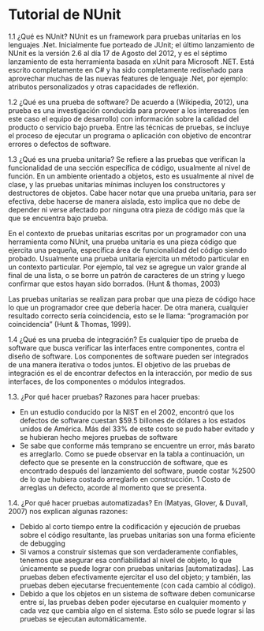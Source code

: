 Tutorial de NUnit
==============

1.1  ¿Qué es NUnit?
NUnit es un framework para pruebas unitarias en los lenguajes .Net. Inicialmente fue porteado de JUnit; el último lanzamiento de NUnit es la versión 2.6 al día 17 de Agosto del 2012, y es el séptimo lanzamiento de esta herramienta basada en xUnit para Microsoft .NET. Está escrito completamente en C# y ha sido completamente rediseñado para aprovechar muchas de las nuevas features de lenguaje .Net, por ejemplo: atributos personalizados y otras capacidades de reflexión.	

1.2	¿Qué es una prueba de software?
De acuerdo a (Wikipedia, 2012), una prueba es una investigación conducida para proveer a los interesados (en este caso el equipo de desarrollo) con información sobre la calidad del producto o servicio bajo prueba. Entre las técnicas de pruebas, se incluye el proceso de ejecutar un programa o aplicación con objetivo de encontrar errores o defectos de software.

1.3	¿Qué es una prueba unitaria?
Se refiere a las pruebas que verifican la funcionalidad de una sección específica de código, usualmente al nivel de función. En un ambiente orientado a objetos, esto es usualmente al nivel de clase, y las pruebas unitarias mínimas incluyen los constructores y destructores de objetos. Cabe hacer notar que una prueba unitaria, para ser efectiva, debe hacerse de manera aislada, esto implica que no debe de depender ni verse afectado por ninguna otra pieza de código más que la que se encuentra bajo prueba.
	
  En el contexto de pruebas unitarias escritas por un programador con una herramienta como NUnit, una prueba unitaria es una pieza código que ejercita una pequeña, específica área de funcionalidad del código siendo probado. Usualmente una prueba unitaria ejercita un método particular en un contexto particular. Por ejemplo, tal vez se agregue un valor grande al final de una lista, o se borre un patrón de caracteres de un string y luego confirmar que estos hayan sido borrados. (Hunt & thomas, 2003)
	
  Las pruebas unitarias se realizan para probar que una pieza de código hace lo que un programador cree que debería hacer. De otra manera, cualquier resultado correcto sería coincidencia,  esto se le llama: “programación por coincidencia” (Hunt & Thomas, 1999).

1.4	¿Qué es una prueba de integración?
Es cualquier tipo de prueba de software que busca verificar las interfaces entre componentes, contra el diseño de software. Los componentes de software pueden ser integrados de una manera iterativa o todos juntos. El objetivo de las pruebas de integración es el de encontrar defectos en la interacción, por medio de sus interfaces, de los componentes o módulos integrados.

1.3. ¿Por qué hacer pruebas? 
Razones para hacer pruebas:
- En un estudio conducido por la NIST en el 2002, encontró que los defectos de software cuestan $59.5 billones de dólares a los estados unidos de América. Más del 33% de este costo se pudo haber evitado y se hubieran hecho mejores pruebas de software
- Se sabe que conforme más temprano se encuentre un error, más barato es arreglarlo. Como se puede observar en la tabla a continuación, un defecto que se presente en la construcción de software, que es encontrado después del lanzamiento del software, puede costar %2500 de lo que hubiera costado arreglarlo en construcción.
1 Costo de arreglas un defecto, acorde al momento que se presenta.
 
1.4. ¿Por qué hacer pruebas automatizadas?
En (Matyas, Glover, & Duvall, 2007) nos explican algunas razones:
-	Debido al corto tiempo entre la codificación y ejecución de pruebas sobre el código resultante, las pruebas unitarias son una forma eficiente de debugging
-	Si vamos a construir sistemas que son verdaderamente confiables, tenemos que asegurar esa confiabilidad al nivel de objeto, lo que únicamente se puede lograr con pruebas unitarias [automatizadas]. Las pruebas deben efectivamente ejercitar el uso del objeto; y también, las pruebas deben ejecutarse frecuentemente (con cada cambio al código).
-	Debido a que los objetos en un sistema de software deben comunicarse entre sí, las pruebas deben poder ejecutarse en cualquier momento y cada vez que cambia algo en el sistema. Esto sólo se puede lograr si las pruebas se ejecutan automáticamente.

